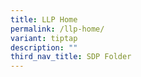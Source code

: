 ```yaml
---
title: LLP Home
permalink: /llp-home/
variant: tiptap
description: ""
third_nav_title: SDP Folder
---
```

<p></p>